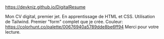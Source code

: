 https://devkniz.github.io/DigitalResume

Mon CV digital, premier jet. En apprentissage de HTML et CSS. Utilisation de Tailwind. Premier "form" complet que je crée. Couleur: https://colorhunt.co/palette/00676940a5789dde8be6ff94 Merci pour votre lecture.
